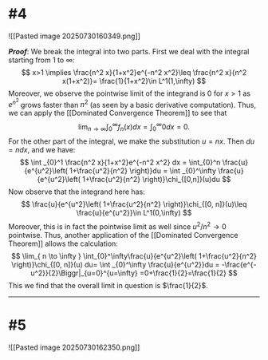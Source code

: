 # #4
![[Pasted image 20250730160349.png]]

***Proof***: We break the integral into two parts. First we deal with the integral starting from 1 to $\infty$:
$$
x>1 \implies \frac{n^2 x}{1+x^2}e^{-n^2 x^2}\leq \frac{n^2 x}{n^2 x(1+x^2)}= \frac{1}{1+x^2}\in L^1(1,\infty)
$$
Moreover, we observe the pointwise limit of the integrand is 0 for $x>1$ as $e^{n^2}$ grows faster than $n^2$ (as seen by a basic derivative computation). Thus, we can apply the [[Dominated Convergence Theorem]] to see that 
$$
\lim _{ n \to \infty }\int_{0}^\infty f _{n}(x)dx = \int_{0}^\infty 0 dx = 0.
$$
For the other part of the integral, we make the substitution $u=nx$. Then $du=ndx$, and we have:
$$
\int _{0}^1 \frac{n^2 x}{1+x^2}e^{-n^2 x^2} dx = \int_{0}^n \frac{u}{e^{u^2}\left( 1+\frac{u^2}{n^2} \right)}du = \int _{0}^\infty \frac{u}{e^{u^2}\left( 1+\frac{u^2}{n^2} \right)}\chi_{[0,n]}(u)du
$$
Now observe that the integrand here has:
$$
\frac{u}{e^{u^2}\left( 1+\frac{u^2}{n^2} \right)}\chi_{[0, n]}(u)\leq \frac{u}{e^{u^2}}\in L^1(0,\infty)
$$
Moreover, this is in fact the pointwise limit as well since $u^2/n^2\to 0$ pointwise. Thus, another application of the [[Dominated Convergence Theorem]] allows the calculation:
$$
\lim_{ n \to \infty } \int_{0}^\infty\frac{u}{e^{u^2}\left( 1+\frac{u^2}{n^2} \right)}\chi_{[0, n]}(u) du= \int _{0}^\infty \frac{u}{e^{u^2}}du = -\frac{e^{-u^2}}{2}\Biggr|_{u=0}^{u=\infty} =0+\frac{1}{2}=\frac{1}{2}
$$
This we find that the overall limit in question is $\frac{1}{2}$. 
$$\tag*{$\blacksquare$}$$ 
_________________________________________________________________ 

# #5
![[Pasted image 20250730162350.png]]

